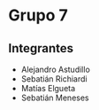 # Grupo 7

## Integrantes

- Alejandro Astudillo
- Sebatián Richiardi
- Matías Elgueta
- Sebatián Meneses
